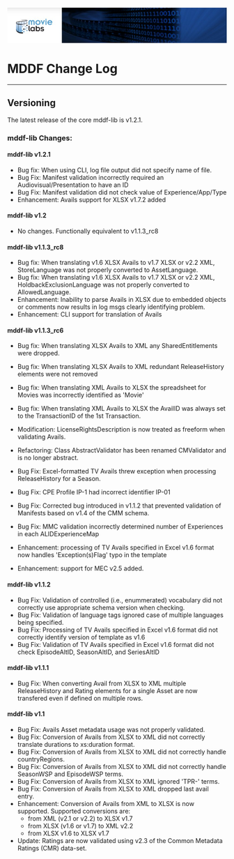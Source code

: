 ![screenshot1](mddf-tools/docs/users/md/manifest/validator/v1.1/images/MLabs_header.jpg)
# MDDF Change Log

---

## Versioning

The latest release of the core mddf-lib is v1.2.1. 

### mddf-lib Changes:

#### mddf-lib v1.2.1
* Bug fix: When using CLI, log file output did not specify name of file.
* Bug Fix: Manifest validation incorrectly required an Audiovisual/Presentation to have an ID
* Bug Fix: Manifest validation did not check value of Experience/App/Type
* Enhancement: Avails support for XLSX v1.7.2 added

#### mddf-lib v1.2
* No changes. Functionally equivalent to v1.1.3_rc8

#### mddf-lib v1.1.3_rc8
* Bug fix: When translating v1.6 XLSX Avails to v1.7 XLSX or v2.2 XML, StoreLanguage was not properly converted to AssetLanguage.
* Bug fix: When translating v1.6 XLSX Avails to v1.7 XLSX or v2.2 XML, HoldbackExclusionLanguage was not properly converted to AllowedLanguage.
* Enhancement: Inability to parse Avails in XLSX due to embedded objects or comments now results in log msgs clearly identifying problem.
* Enhancement: CLI support for translation of Avails

#### mddf-lib v1.1.3_rc6

* Bug fix: When translating XLSX Avails to XML any SharedEntitlements were dropped.
* Bug fix: When translating XLSX Avails to XML redundant ReleaseHistory elements were not removed
* Bug fix: When translating XML Avails to XLSX the spreadsheet for Movies was incorrectly identified as 'Movie'
* Bug fix: When translating XML Avails to XLSX the AvailID was always set to the TransactionID of the 1st Transaction.
* Modification: LicenseRightsDescription is now treated as freeform when validating Avails.

* Refactoring: Class AbstractValidator has been renamed CMValidator and is no longer abstract.
* Bug Fix: Excel-formatted TV Avails threw exception when processing ReleaseHistory for a Season.
* Bug Fix: CPE Profile IP-1 had incorrect identifier IP-01
* Bug Fix: Corrected bug introduced in v1.1.2 that prevented validation of Manifests based on v1.4 of the CMM schema.
* Bug Fix: MMC validation incorrectly determined number of Experiences in each ALIDExperienceMap
* Enhancement: processing of TV Avails specified in Excel v1.6 format now handles 'Exception(s)Flag' typo in the template
* Enhancement: support for MEC v2.5 added.

#### mddf-lib v1.1.2

* Bug Fix: Validation of controlled (i.e., enummerated) vocabulary did not correctly use appropriate schema version when checking.
* Bug Fix: Validation of language tags ignored case of multiple languages being specified.
* Bug Fix: Processing of TV Avails specified in Excel v1.6 format did not correctly identify version of template as v1.6
* Bug Fix: Validation of TV Avails specified in Excel v1.6 format did not check EpisodeAltID, SeasonAltID, and SeriesAltID


#### mddf-lib v1.1.1

* Bug Fix: When converting Avail from XLSX to XML multiple ReleaseHistory and Rating elements for a single Asset are now transfered even if defined on multiple rows.

#### mddf-lib v1.1

* Bug Fix: Avails Asset metadata usage was not properly validated.
* Bug Fix: Conversion of Avails from XLSX to XML did not correctly translate durations to xs:duration format.
* Bug Fix: Conversion of Avails from XLSX to XML did not correctly handle countryRegions.
* Bug Fix: Conversion of Avails from XLSX to XML did not correctly handle SeasonWSP and EpisodeWSP terms.
* Bug Fix: Conversion of Avails from XLSX to XML ignored 'TPR-' terms.
* Bug Fix: Conversion of Avails from XLSX to XML dropped last avail entry.
* Enhancement: Conversion of Avails from XML to XLSX is now supported. Supported conversions are:
  * from XML (v2.1 or v2.2) to XLSX v1.7
  * from XLSX (v1.6 or v1.7) to XML v2.2
  * from XLSX v1.6 to XLSX v1.7
* Update: Ratings are now validated using v2.3 of the Common Metadata Ratings (CMR) data-set.

